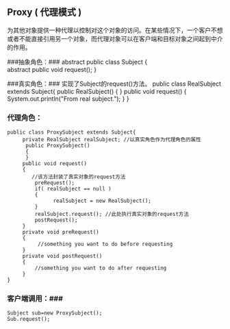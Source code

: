 ## Proxy ( 代理模式 ) ##

为其他对象提供一种代理以控制对这个对象的访问。在某些情况下，一个客户不想或者不能直接引用另一个对象，而代理对象可以在客户端和目标对象之间起到中介的作用。


###抽象角色：###
    abstract public class Subject
    {      
         abstract public void request();
    }

###真实角色：###
实现了Subject的request()方法。
    public class RealSubject extends Subject{
         public RealSubject()
         { 
         }
         public void request()
         {
               System.out.println("From real subject.");
         }
    } 
    
### 代理角色： ###
    public class ProxySubject extends Subject{
         private RealSubject realSubject; //以真实角色作为代理角色的属性 
          public ProxySubject()
          {
          } 
         public void request()
         { 
            //该方法封装了真实对象的request方法 
             preRequest(); 
             if( realSubject == null )
             {
                   realSubject = new RealSubject();
             }
             realSubject.request(); //此处执行真实对象的request方法 
             postRequest(); 
         }
         private void preRequest()
         { 
              //something you want to do before requesting 
         }
         private void postRequest()
         { 
             //something you want to do after requesting 
         }
    }
    
### 客户端调用：###

    Subject sub=new ProxySubject();
    Sub.request(); 